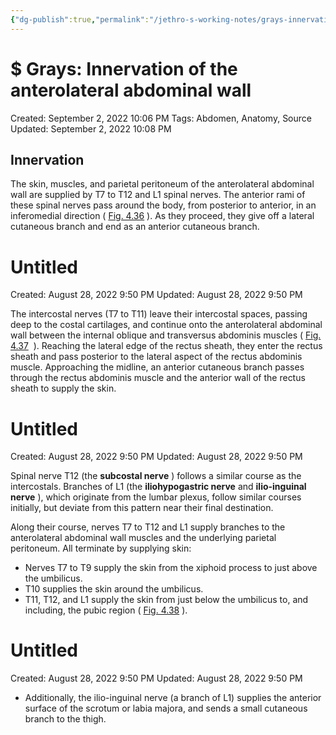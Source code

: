 ```yaml
---
{"dg-publish":true,"permalink":"/jethro-s-working-notes/grays-innervation-of-the-anterolateral-abdominal/","dgPassFrontmatter":true}
---
```



# $ Grays: Innervation of the anterolateral abdominal wall

Created: September 2, 2022 10:06 PM
Tags: Abdomen, Anatomy, Source
Updated: September 2, 2022 10:08 PM

## Innervation

The skin, muscles, and parietal peritoneum of the anterolateral abdominal wall are supplied by T7 to T12 and L1 spinal nerves. The anterior rami of these spinal nerves pass around the body, from posterior to anterior, in an inferomedial direction ( [Fig. 4.36](https://www-clinicalkey-com.eproxy.lib.hku.hk/f0185) ). As they proceed, they give off a lateral cutaneous branch and end as an anterior cutaneous branch.


<div class="transclusion internal-embed is-loaded"><div class="markdown-embed">





# Untitled

Created: August 28, 2022 9:50 PM
Updated: August 28, 2022 9:50 PM

</div></div>


The intercostal nerves (T7 to T11) leave their intercostal spaces, passing deep to the costal cartilages, and continue onto the anterolateral abdominal wall between the internal oblique and transversus abdominis muscles ( [Fig. 4.37](https://www-clinicalkey-com.eproxy.lib.hku.hk/f0190)
 ). Reaching the lateral edge of the rectus sheath, they enter the rectus sheath and pass posterior to the lateral aspect of the rectus abdominis muscle. Approaching the midline, an anterior cutaneous branch passes through the rectus abdominis muscle and the anterior wall of the rectus sheath to supply the skin.


<div class="transclusion internal-embed is-loaded"><div class="markdown-embed">





# Untitled

Created: August 28, 2022 9:50 PM
Updated: August 28, 2022 9:50 PM

</div></div>


Spinal nerve T12 (the **subcostal nerve** ) follows a similar course as the intercostals. Branches of L1 (the **iliohypogastric nerve** and **ilio-inguinal nerve** ), which originate from the lumbar plexus, follow similar courses initially, but deviate from this pattern near their final destination.

Along their course, nerves T7 to T12 and L1 supply branches to the anterolateral abdominal wall muscles and the underlying parietal peritoneum. All terminate by supplying skin:

- Nerves T7 to T9 supply the skin from the xiphoid process to just above the umbilicus.
- T10 supplies the skin around the umbilicus.
- T11, T12, and L1 supply the skin from just below the umbilicus to, and including, the pubic region ( [Fig. 4.38](https://www-clinicalkey-com.eproxy.lib.hku.hk/f0195) ).
    
    
<div class="transclusion internal-embed is-loaded"><div class="markdown-embed">





# Untitled

Created: August 28, 2022 9:50 PM
Updated: August 28, 2022 9:50 PM

</div></div>

    
- Additionally, the ilio-inguinal nerve (a branch of L1) supplies the anterior surface of the scrotum or labia majora, and sends a small cutaneous branch to the thigh.